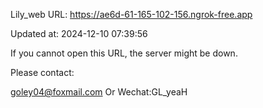 Lily_web URL: https://ae6d-61-165-102-156.ngrok-free.app

Updated at: 2024-12-10 07:39:56

If you cannot open this URL, the server might be down.

Please contact: 

goley04@foxmail.com Or Wechat:GL_yeaH